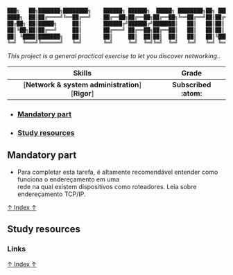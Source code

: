 ```Bash
███╗   ██╗███████╗████████╗    ██████╗ ██████╗  █████╗ ████████╗██╗ ██████╗███████╗
████╗  ██║██╔════╝╚══██╔══╝    ██╔══██╗██╔══██╗██╔══██╗╚══██╔══╝██║██╔════╝██╔════╝
██╔██╗ ██║█████╗     ██║       ██████╔╝██████╔╝███████║   ██║   ██║██║     █████╗  
██║╚██╗██║██╔══╝     ██║       ██╔═══╝ ██╔══██╗██╔══██║   ██║   ██║██║     ██╔══╝  
██║ ╚████║███████╗   ██║       ██║     ██║  ██║██║  ██║   ██║   ██║╚██████╗███████╗
╚═╝  ╚═══╝╚══════╝   ╚═╝       ╚═╝     ╚═╝  ╚═╝╚═╝  ╚═╝   ╚═╝   ╚═╝ ╚═════╝╚══════╝                                                                
```
*This project is a general practical exercise to let you discover networking..*

 Skills | Grade |
:------:|:-----:|
[**Network & system administration**] [**Rigor**] | **Subscribed :atom:**
<!-- **:white_check_mark: 100%** -->

<!-- * ### [Introduction]() -->
* ### [Mandatory part](#mandatory-part-1)
<!-- * ### [Mind Map](#mind-map-1) -->
<!-- * ### [Overview](#overview-1) -->
<!-- * ### [Usage]() -->
* ### [Study resources](#study-resources-1)
<!-- * ### [Tools]() -->
<!-- * ### [Workflow]() -->

## Mandatory part
- Para completar esta tarefa, é altamente recomendável entender como funciona o endereçamento em uma \
rede na qual existem dispositivos como roteadores. Leia sobre endereçamento TCP/IP.

[↑ Index ↑](#mandatory-part)

## Study resources
### Links

[↑ Index ↑](#mandatory-part)

 <!-- ## Workflow
<details>
  <summary>Click to expand </summary> -->